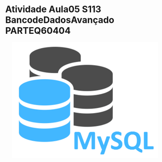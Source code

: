 # Atividade Aula05 S113 BancodeDadosAvançado PARTEQ60404

<p align="center">
	<img width="460 height="300" src="img/mysql.png">
</p>
